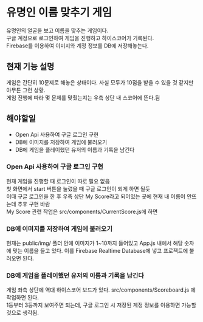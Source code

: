 # 유명인 이름 맞추기 게임

유명인의 얼굴을 보고 이름을 맞추는 게임이다.\
구글 계정으로 로그인하여 게임을 진행하고 하이스코어가 기록된다.\
Firebase를 이용하여 이미지와 계정 정보를 DB에 저장해놓는다.

## 현재 기능 설명

게임은 간단히 10문제로 해놓은 상태이다. 사실 모두가 10점을 받을 수 있을 것 같지만 아무튼 그런 상황.\
게임 진행에 따라 몇 문제를 맞췄는지는 우측 상단 내 스코어에 뜬다.됨

## 해야할일

* Open Api 사용하여 구글 로그인 구현
* DB에 이미지를 저장하여 게임에 불러오기
* DB에 게임을 플레이했던 유저의 이름과 기록을 남긴다

### Open Api 사용하여 구글 로그인 구현

현재 게임을 진행할 때 로그인이 따로 필요 없음\
첫 화면에서 start 버튼을 눌렀을 때 구글 로그인이 되게 하면 될듯\
이때 구글 로그인을 한 후 우측 상단 My Score라고 되어있는 곳에 현재 내 이름이 안뜨는데 추후 구현 바람\
My Score 관련 작업은 src/components/CurrentScore.js에 하면 

### DB에 이미지를 저장하여 게임에 불러오기

현재는 public/img/ 폴더 안에 이미지가 1~10까지 들어있고 App.js 내에서 해당 숫자에 맞는 이름을 들고 있다. 
이를 Firebase Realtime Database에 넣고 프로젝트에 불러오면 된다.

### DB에 게임을 플레이했던 유저의 이름과 기록을 남긴다

게임 좌측 상단에 역대 하이스코어 보드가 있다. src/components/Scoreboard.js 에 작업하면 된다.\
1등부터 3등까지 보여주면 되는데, 구글 로그인 시 저장된 계정 정보를 이용하면 가능할 것으로 생각됨.

